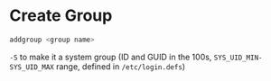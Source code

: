 # Create Group
``` sh
addgroup <group name>
```
`-S` to make it a system group (ID and GUID in the 100s, 
`SYS_UID_MIN-SYS_UID_MAX` range, defined in `/etc/login.defs`)

